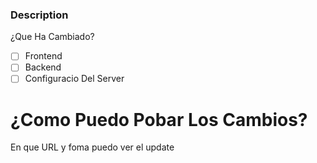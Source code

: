 <!-- Please fill out the title field according to our pull-requests conventions -->

### Description
¿Que Ha Cambiado?

<!-- Marca Para Seleccionar en CheckList [ ] with [x] -->
- [ ] Frontend
- [ ] Backend
- [ ] Configuracio Del Server

# ¿Como Puedo Pobar Los Cambios?
En que URL y foma puedo ver el update

